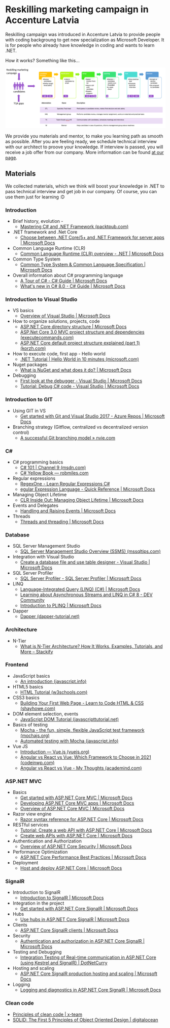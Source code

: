 # Reskilling marketing campaign in Accenture Latvia

Reskilling campaign was introduced in Accenture Latvia to provide people with coding backgroung to get new specialization as Microsoft Developer. It is for people who already have knowledge in coding and wants to learn .NET.

How it works? Something like this...

![Accenture Latvia reskilling process](reskilling_campaign.PNG)

We provide you materials and mentor, to make you learning path as smooth as possible. After you are feeling ready, we schedule technical interview with our architect to proove your knowledge. If interview is passed, you will receive a job offer from our company. More information can be found [at our page](https://my.accenture.lv/jobs/5f0dadaf022d73000c162cc2).

## Materials

We collected materials, which we think will boost your knowledge in .NET to pass technical interview and get job in our company. Of course, you can use them just for learning :D

### Introduction
* Brief history, evolution -  
  * [Mastering C# and .NET Framework (packtpub.com)](https://subscription.packtpub.com/book/application_development/9781785884375/1/ch01lvl1sec09/the-evolution-of-net)
* .NET framework and .Net Core 
  * [Choose between .NET Core/5+ and .NET Framework for server apps | Microsoft Docs](https://docs.microsoft.com/en-us/dotnet/standard/choosing-core-framework-server)
* Common Language Runtime (CLR) 
  * [Common Language Runtime (CLR) overview - .NET | Microsoft Docs](https://docs.microsoft.com/en-us/dotnet/standard/clr)
* Common Type System  
  * [Common Type System & Common Language Specification | Microsoft Docs](https://docs.microsoft.com/en-us/dotnet/standard/common-type-system) 
* Overall information about C# programming language 
  * [A Tour of C# - C# Guide | Microsoft Docs](https://docs.microsoft.com/en-us/dotnet/csharp/tour-of-csharp/)
  * [What's new in C# 8.0 - C# Guide | Microsoft Docs](https://docs.microsoft.com/en-us/dotnet/csharp/whats-new/csharp-8)
   
### Introduction to Visual Studio 
* VS basics
  * [Overview of Visual Studio | Microsoft Docs](https://docs.microsoft.com/en-us/visualstudio/get-started/visual-studio-ide?view=vs-2019)
* How to organize solutions, projects, code 
  * [ASP.NET Core directory structure | Microsoft Docs](https://docs.microsoft.com/en-us/aspnet/core/host-and-deploy/directory-structure?view=aspnetcore-3.1)
  * [ASP.Net Core 3.0 MVC project structure and dependencies (executecommands.com)](https://executecommands.com/asp-net-core-3-0-mvc-project-structure/)
  * [ASP.NET Core default project structure explained (part 1) (korzh.com)](https://korzh.com/blog/asp-net-core-project-structure-explained-part1)
* How to execute code, first app - Hello world 
  * [.NET Tutorial | Hello World in 10 minutes (microsoft.com)](https://dotnet.microsoft.com/learn/dotnet/hello-world-tutorial/intro)
* Nuget packages 
  * [What is NuGet and what does it do? | Microsoft Docs](https://docs.microsoft.com/en-us/nuget/what-is-nuget)
* Debugging
  * [First look at the debugger - Visual Studio | Microsoft Docs](https://docs.microsoft.com/en-us/visualstudio/debugger/debugger-feature-tour?view=vs-2019)
  * [Tutorial: Debug C# code - Visual Studio | Microsoft Docs](https://docs.microsoft.com/en-us/visualstudio/get-started/csharp/tutorial-debugger?toc=%2Fvisualstudio%2Fdebugger%2Ftoc.json&view=vs-2019)

### Introduction to GIT 
* Using GIT in VS  
  * [Get started with Git and Visual Studio 2017 - Azure Repos | Microsoft Docs](https://docs.microsoft.com/en-us/azure/devops/repos/git/gitquickstart?view=azure-devops&tabs=visual-studio) 
* Branching strategy (Gitflow, centralized vs decentralized version control) 
  * [A successful Git branching model » nvie.com](https://nvie.com/posts/a-successful-git-branching-model/) 

### C# 
* C# programming basics
  * [C# 101 | Channel 9 (msdn.com)](https://channel9.msdn.com/Series/CSharp-101/?WT.mc_id=Educationalcsharp-c9-scottha)
  * [C# Yellow Book — robmiles.com](https://www.robmiles.com/c-yellow-book/)
* Regular expressions 
  * [RegexOne - Learn Regular Expressions C#](https://regexone.com/references/csharp)
  * [egular Expression Language - Quick Reference | Microsoft Docs](https://docs.microsoft.com/en-us/dotnet/standard/base-types/regular-expression-language-quick-reference)
* Managing Object Lifetime 
  * [CLR Inside Out: Managing Object Lifetime | Microsoft Docs](https://docs.microsoft.com/en-us/archive/msdn-magazine/2007/november/clr-inside-out-managing-object-lifetime)
* Events and Delegates 
  * [Handling and Raising Events | Microsoft Docs](https://docs.microsoft.com/en-us/dotnet/standard/events/) 
* Threads 
  * [Threads and threading | Microsoft Docs](https://docs.microsoft.com/en-us/dotnet/standard/threading/threads-and-threading) 

### Database 
* SQL Server Management Studio 
  * [SQL Server Management Studio Overview (SSMS) (mssqltips.com)](https://www.mssqltips.com/sqlservertutorial/9268/sql-server-management-studio-overview-ssms/)
* Integration with Visual Studio 
  * [Create a database file and use table designer - Visual Studio | Microsoft Docs](https://docs.microsoft.com/en-us/visualstudio/data-tools/create-a-sql-database-by-using-a-designer?view=vs-2019) 
* SQL Server Profiler 
  * [SQL Server Profiler - SQL Server Profiler | Microsoft Docs](https://docs.microsoft.com/en-us/sql/tools/sql-server-profiler/sql-server-profiler?view=sql-server-ver15)
* LINQ 
  * [Language-Integrated Query (LINQ) (C#) | Microsoft Docs](https://docs.microsoft.com/en-us/dotnet/csharp/programming-guide/concepts/linq/)
  * [Learning about Asynchronous Streams and LINQ in C# 8 - DEV Community](https://dev.to/dotnet/learning-about-asynchronous-streams-and-linq-in-c-8-34fp)
  * [Introduction to PLINQ | Microsoft Docs](https://docs.microsoft.com/en-us/dotnet/standard/parallel-programming/introduction-to-plinq)
* Dapper 
  * [Dapper (dapper-tutorial.net)](https://dapper-tutorial.net/dapper)

### Architecture 
* N-Tier 
  * [What is N-Tier Architecture? How It Works, Examples, Tutorials, and More – Stackify](https://stackify.com/n-tier-architecture/)   
   
### Frontend 
* JavaScript basics 
  * [An introduction (javascript.info)](https://javascript.info/getting-started)
* HTML5 basics 
  * [HTML Tutorial (w3schools.com)](https://www.w3schools.com/HTML/)
* CSS3 basics 
  * [Building Your First Web Page - Learn to Code HTML & CSS (shayhowe.com)](https://learn.shayhowe.com/html-css/building-your-first-web-page/)
* DOM element selection, events 
  * [JavaScript DOM Tutorial (javascripttutorial.net)](https://www.javascripttutorial.net/javascript-dom/)
* Basics of testing 
  * [Mocha - the fun, simple, flexible JavaScript test framework (mochajs.org)](https://mochajs.org/#getting-started)
  * [Automated testing with Mocha (javascript.info)](https://javascript.info/testing-mocha)
* Vue JS 
  * [Introduction — Vue.js (vuejs.org)](https://vuejs.org/v2/guide/)
  * [Angular vs React vs Vue: Which Framework to Choose in 2021 (codeinwp.com)](https://www.codeinwp.com/blog/angular-vs-vue-vs-react/) 
  * [Angular vs React vs Vue - My Thoughts (academind.com)](https://academind.com/tutorials/angular-vs-react-vs-vue-my-thoughts/)

### ASP.NET MVC 
* Basics 
  * [Get started with ASP.NET Core MVC | Microsoft Docs](https://docs.microsoft.com/en-us/aspnet/core/tutorials/first-mvc-app/start-mvc?view=aspnetcore-3.1&tabs=visual-studio)
  * [Developing ASP.NET Core MVC apps | Microsoft Docs](https://docs.microsoft.com/en-us/dotnet/architecture/modern-web-apps-azure/develop-asp-net-core-mvc-apps#deployment) 
  * [Overview of ASP.NET Core MVC | Microsoft Docs](https://docs.microsoft.com/en-us/aspnet/core/mvc/overview?view=aspnetcore-3.1)
* Razor view engine 
  * [Razor syntax reference for ASP.NET Core | Microsoft Docs](https://docs.microsoft.com/en-us/aspnet/core/mvc/views/razor?view=aspnetcore-3.1)
* RESTful services 
  * [Tutorial: Create a web API with ASP.NET Core | Microsoft Docs](https://docs.microsoft.com/en-us/aspnet/core/tutorials/first-web-api?view=aspnetcore-3.1&tabs=visual-studio)
  * [Create web APIs with ASP.NET Core | Microsoft Docs](https://docs.microsoft.com/en-us/aspnet/core/web-api/?view=aspnetcore-3.1)
* Authentication and Authorization 
  * [Overview of ASP.NET Core Security | Microsoft Docs](https://docs.microsoft.com/en-us/aspnet/core/security/?view=aspnetcore-3.1)
* Performance Optimization 
  * [ASP.NET Core Performance Best Practices | Microsoft Docs](https://docs.microsoft.com/en-us/aspnet/core/performance/performance-best-practices?view=aspnetcore-3.1)
* Deployment 
  * [Host and deploy ASP.NET Core | Microsoft Docs](https://docs.microsoft.com/en-us/aspnet/core/host-and-deploy/?view=aspnetcore-3.1)

### SignalR 
* Introduction to SignalR 
  * [Introduction to SignalR | Microsoft Docs](https://docs.microsoft.com/en-us/aspnet/signalr/overview/getting-started/introduction-to-signalr)
* Integration in the project 
  * [Get started with ASP.NET Core SignalR | Microsoft Docs](https://docs.microsoft.com/en-us/aspnet/core/tutorials/signalr?tabs=visual-studio&view=aspnetcore-3.1)
* Hubs 
  * [Use hubs in ASP.NET Core SignalR | Microsoft Docs](https://docs.microsoft.com/en-us/aspnet/core/signalr/hubs?view=aspnetcore-3.1)
* Clients 
  * [ASP.NET Core SignalR clients | Microsoft Docs](https://docs.microsoft.com/en-us/aspnet/core/signalr/client-features?view=aspnetcore-3.1)
* Security 
  * [Authentication and authorization in ASP.NET Core SignalR | Microsoft Docs](https://docs.microsoft.com/en-us/aspnet/core/signalr/authn-and-authz?view=aspnetcore-3.1)
* Testing and Debugging 
  * [Integration Testing of Real-time communication in ASP.NET Core (using Kestrel and SignalR) | DotNetCurry](https://www.dotnetcurry.com/aspnet-core/1519/integration-testing-signalr-kestrel)
* Hosting and scaling 
  * [ASP.NET Core SignalR production hosting and scaling | Microsoft Docs ](https://docs.microsoft.com/en-us/aspnet/core/signalr/scale?view=aspnetcore-3.1)
* Logging 
  * [Logging and diagnostics in ASP.NET Core SignalR | Microsoft Docs](https://docs.microsoft.com/en-us/aspnet/core/signalr/diagnostics?view=aspnetcore-3.1)
 
### Clean code 
  * [Principles of clean code | x-team](https://x-team.com/blog/principles-clean-code/)
  * [SOLID: The First 5 Principles of Object Oriented Design | digitalocean ](https://www.digitalocean.com/community/conceptual_articles/s-o-l-i-d-the-first-five-principles-of-object-oriented-design)

 
